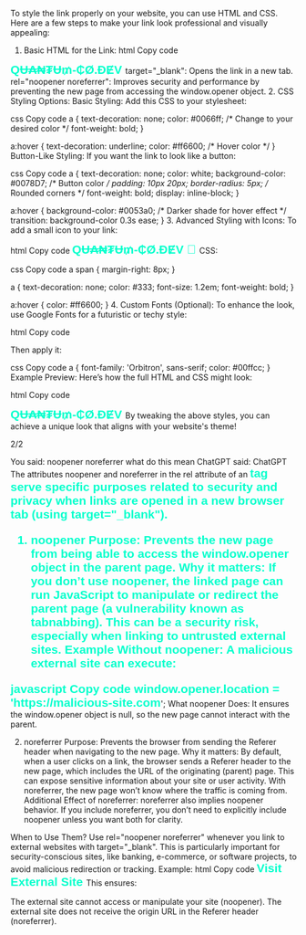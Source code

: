 To style the link properly on your website, you can use HTML and CSS. Here are a few steps to make your link look professional and visually appealing:

1. Basic HTML for the Link:
html
Copy code
<a href="https://www.quantum-co.dev" target="_blank" rel="noopener noreferrer">
    QɄ₳₦₮Ʉ₥-₵Ø.ĐɆV
</a>
target="_blank": Opens the link in a new tab.
rel="noopener noreferrer": Improves security and performance by preventing the new page from accessing the window.opener object.
2. CSS Styling Options:
Basic Styling:
Add this CSS to your stylesheet:

css
Copy code
a {
    text-decoration: none;
    color: #0066ff; /* Change to your desired color */
    font-weight: bold;
}

a:hover {
    text-decoration: underline;
    color: #ff6600; /* Hover color */
}
Button-Like Styling:
If you want the link to look like a button:

css
Copy code
a {
    text-decoration: none;
    color: white;
    background-color: #0078D7; /* Button color */
    padding: 10px 20px;
    border-radius: 5px; /* Rounded corners */
    font-weight: bold;
    display: inline-block;
}

a:hover {
    background-color: #0053a0; /* Darker shade for hover effect */
    transition: background-color 0.3s ease;
}
3. Advanced Styling with Icons:
To add a small icon to your link:

html
Copy code
<a href="https://www.quantum-co.dev" target="_blank" rel="noopener noreferrer">
    <span>QɄ₳₦₮Ʉ₥-₵Ø.ĐɆV</span> 🔗
</a>
CSS:

css
Copy code
a span {
    margin-right: 8px;
}

a {
    text-decoration: none;
    color: #333;
    font-size: 1.2em;
    font-weight: bold;
}

a:hover {
    color: #ff6600;
}
4. Custom Fonts (Optional):
To enhance the look, use Google Fonts for a futuristic or techy style:

html
Copy code
<link href="https://fonts.googleapis.com/css2?family=Orbitron:wght@400;700&display=swap" rel="stylesheet">
Then apply it:

css
Copy code
a {
    font-family: 'Orbitron', sans-serif;
    color: #00ffcc;
}
Example Preview:
Here’s how the full HTML and CSS might look:

html
Copy code
<!DOCTYPE html>
<html lang="en">
<head>
    <meta charset="UTF-8">
    <meta name="viewport" content="width=device-width, initial-scale=1.0">
    <link href="https://fonts.googleapis.com/css2?family=Orbitron:wght@400;700&display=swap" rel="stylesheet">
    <style>
        a {
            text-decoration: none;
            font-family: 'Orbitron', sans-serif;
            color: #00ffcc;
            font-size: 1.5em;
            font-weight: bold;
        }
        a:hover {
            color: #ff6600;
            text-decoration: underline;
        }
    </style>
</head>
<body>
    <a href="https://www.quantum-co.dev" target="_blank" rel="noopener noreferrer">
        QɄ₳₦₮Ʉ₥-₵Ø.ĐɆV
    </a>
</body>
</html>
By tweaking the above styles, you can achieve a unique look that aligns with your website's theme!


2/2






You said:
noopener noreferrer what do this mean
ChatGPT said:
ChatGPT
The attributes noopener and noreferrer in the rel attribute of an <a> tag serve specific purposes related to security and privacy when links are opened in a new browser tab (using target="_blank").

1. noopener
Purpose: Prevents the new page from being able to access the window.opener object in the parent page.
Why it matters: If you don’t use noopener, the linked page can run JavaScript to manipulate or redirect the parent page (a vulnerability known as tabnabbing). This can be a security risk, especially when linking to untrusted external sites.
Example Without noopener:
A malicious external site can execute:

javascript
Copy code
window.opener.location = 'https://malicious-site.com';
What noopener Does:
It ensures the window.opener object is null, so the new page cannot interact with the parent.

2. noreferrer
Purpose: Prevents the browser from sending the Referer header when navigating to the new page.
Why it matters: By default, when a user clicks on a link, the browser sends a Referer header to the new page, which includes the URL of the originating (parent) page. This can expose sensitive information about your site or user activity.
With noreferrer, the new page won’t know where the traffic is coming from.
Additional Effect of noreferrer:
noreferrer also implies noopener behavior. If you include noreferrer, you don’t need to explicitly include noopener unless you want both for clarity.

When to Use Them?
Use rel="noopener noreferrer" whenever you link to external websites with target="_blank".
This is particularly important for security-conscious sites, like banking, e-commerce, or software projects, to avoid malicious redirection or tracking.
Example:
html
Copy code
<a href="https://external-site.com" target="_blank" rel="noopener noreferrer">
    Visit External Site
</a>
This ensures:

The external site cannot access or manipulate your site (noopener).
The external site does not receive the origin URL in the Referer header (noreferrer).